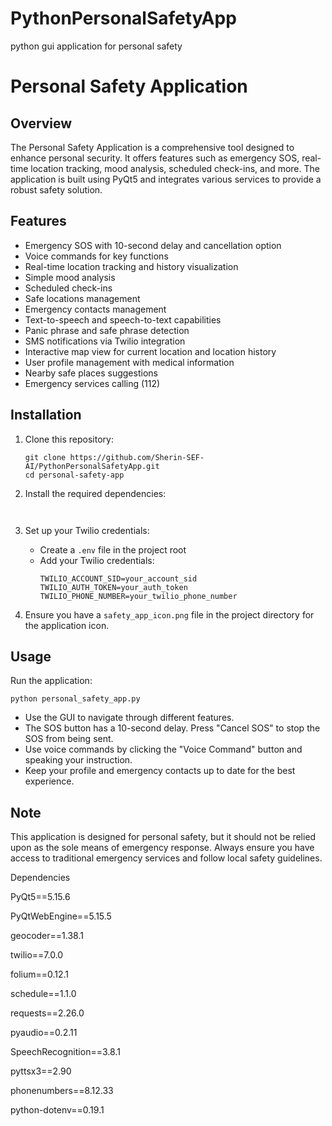 # PythonPersonalSafetyApp
python gui application for personal safety



# Personal Safety Application

## Overview

The Personal Safety Application is a comprehensive tool designed to enhance personal security. It offers features such as emergency SOS, real-time location tracking, mood analysis, scheduled check-ins, and more. The application is built using PyQt5 and integrates various services to provide a robust safety solution.

## Features

- Emergency SOS with 10-second delay and cancellation option
- Voice commands for key functions
- Real-time location tracking and history visualization
- Simple mood analysis
- Scheduled check-ins
- Safe locations management
- Emergency contacts management
- Text-to-speech and speech-to-text capabilities
- Panic phrase and safe phrase detection
- SMS notifications via Twilio integration
- Interactive map view for current location and location history
- User profile management with medical information
- Nearby safe places suggestions
- Emergency services calling (112)

## Installation

1. Clone this repository:
   ```
   git clone https://github.com/Sherin-SEF-AI/PythonPersonalSafetyApp.git
   cd personal-safety-app
   ```

2. Install the required dependencies:
   ```
  
   ```

3. Set up your Twilio credentials:
   - Create a `.env` file in the project root
   - Add your Twilio credentials:
     ```
     TWILIO_ACCOUNT_SID=your_account_sid
     TWILIO_AUTH_TOKEN=your_auth_token
     TWILIO_PHONE_NUMBER=your_twilio_phone_number
     ```

4. Ensure you have a `safety_app_icon.png` file in the project directory for the application icon.

## Usage

Run the application:
```
python personal_safety_app.py
```

- Use the GUI to navigate through different features.
- The SOS button has a 10-second delay. Press "Cancel SOS" to stop the SOS from being sent.
- Use voice commands by clicking the "Voice Command" button and speaking your instruction.
- Keep your profile and emergency contacts up to date for the best experience.

## Note

This application is designed for personal safety, but it should not be relied upon as the sole means of emergency response. Always ensure you have access to traditional emergency services and follow local safety guidelines.


Dependencies

PyQt5==5.15.6

PyQtWebEngine==5.15.5

geocoder==1.38.1

twilio==7.0.0

folium==0.12.1

schedule==1.1.0

requests==2.26.0

pyaudio==0.2.11

SpeechRecognition==3.8.1

pyttsx3==2.90

phonenumbers==8.12.33

python-dotenv==0.19.1
